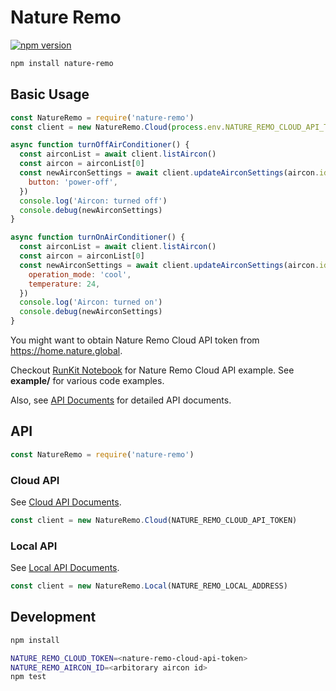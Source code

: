 # Nature Remo

[![npm version](https://badge.fury.io/js/nature-remo.svg)](https://badge.fury.io/js/nature-remo)

```bash
npm install nature-remo
```

## Basic Usage

```js
const NatureRemo = require('nature-remo')
const client = new NatureRemo.Cloud(process.env.NATURE_REMO_CLOUD_API_TOKEN)

async function turnOffAirConditioner() {
  const airconList = await client.listAircon()
  const aircon = airconList[0]
  const newAirconSettings = await client.updateAirconSettings(aircon.id, {
    button: 'power-off',
  })
  console.log('Aircon: turned off')
  console.debug(newAirconSettings)
}

async function turnOnAirConditioner() {
  const airconList = await client.listAircon()
  const aircon = airconList[0]
  const newAirconSettings = await client.updateAirconSettings(aircon.id, {
    operation_mode: 'cool',
    temperature: 24,
  })
  console.log('Aircon: turned on')
  console.debug(newAirconSettings)
}
```

You might want to obtain Nature Remo Cloud API token from https://home.nature.global.

Checkout [RunKit Notebook](https://runkit.com/uetchy/nature-remo-cloud-api-nodejs-example) for Nature Remo Cloud API example.
See **example/** for various code examples.

Also, see [API Documents](https://uetchy.github.io/nature-remo/) for detailed API documents.

## API

```js
const NatureRemo = require('nature-remo')
```

### Cloud API

See [Cloud API Documents](https://uetchy.github.io/nature-remo/classes/cloud.html).

```js
const client = new NatureRemo.Cloud(NATURE_REMO_CLOUD_API_TOKEN)
```

### Local API

See [Local API Documents](https://uetchy.github.io/nature-remo/classes/local.html).

```js
const client = new NatureRemo.Local(NATURE_REMO_LOCAL_ADDRESS)
```

## Development

```bash
npm install

NATURE_REMO_CLOUD_TOKEN=<nature-remo-cloud-api-token>
NATURE_REMO_AIRCON_ID=<arbitorary aircon id>
npm test
```
